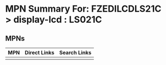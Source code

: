 



# MPN Summary For: FZEDILCDLS21C > display-lcd : LS021C

## MPNs
  

|MPN|Direct Links|Search Links|
| :--- | :--- | :--- |
||||
